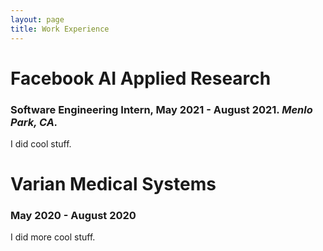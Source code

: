 ```yaml
---
layout: page
title: Work Experience
---
```


# Facebook AI Applied Research
### Software Engineering Intern, May 2021 - August 2021. *Menlo Park, CA.*

I did cool stuff.

# Varian Medical Systems
### May 2020 - August 2020

I did more cool stuff.
